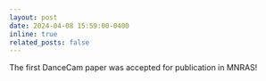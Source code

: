 ```yaml
---
layout: post
date: 2024-04-08 15:59:00-0400
inline: true
related_posts: false
---
```


The first DanceCam paper was accepted for publication in MNRAS!
